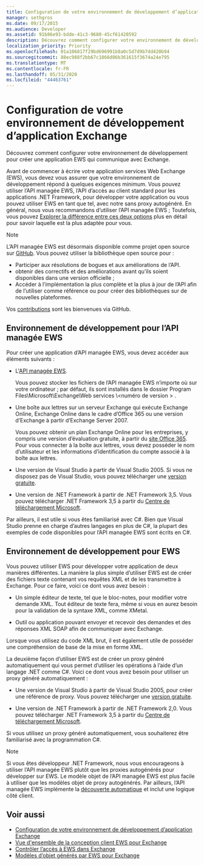 ```yaml
---
title: Configuration de votre environnement de développement d’application Exchange
manager: sethgros
ms.date: 09/17/2015
ms.audience: Developer
ms.assetid: 91b86e93-bdde-41c3-9680-45cf61420592
description: Découvrez comment configurer votre environnement de développement pour créer une application EWS qui communique avec Exchange.
localization_priority: Priority
ms.openlocfilehash: 01a106817f29bd696991b8a0c5d7d9b7dd420b94
ms.sourcegitcommit: 88ec988f2bb67c1866d06b361615f3674a24e795
ms.translationtype: MT
ms.contentlocale: fr-FR
ms.lasthandoff: 05/31/2020
ms.locfileid: "44463761"
---
```

# <a name="setting-up-your-exchange-application-development-environment"></a>Configuration de votre environnement de développement d’application Exchange

Découvrez comment configurer votre environnement de développement pour créer une application EWS qui communique avec Exchange.
  
Avant de commencer à écrire votre application services Web Exchange (EWS), vous devez vous assurer que votre environnement de développement répond à quelques exigences minimum. Vous pouvez utiliser l’API managée EWS, l’API d’accès au client standard pour les applications .NET Framework, pour développer votre application ou vous pouvez utiliser EWS en tant que tel, avec notre sans proxy autogénéré. En général, nous vous recommandons d’utiliser l’API managée EWS ; Toutefois, vous pouvez [Explorer la différence entre ces deux options](ews-client-design-overview-for-exchange.md) plus en détail pour savoir laquelle est la plus adaptée pour vous. 
  
> [!NOTE]
> L’API managée EWS est désormais disponible comme projet open source sur [GitHub](https://github.com/officedev/ews-managed-api). Vous pouvez utiliser la bibliothèque open source pour : 
> - Participer aux résolutions de bogues et aux améliorations de l’API. 
> - obtenir des correctifs et des améliorations avant qu’ils soient disponibles dans une version officielle ; 
> - Accéder à l’implémentation la plus complète et la plus à jour de l’API afin de l’utiliser comme référence ou pour créer des bibliothèques sur de nouvelles plateformes.
> 
>  Vos [contributions](https://github.com/OfficeDev/ews-managed-api/blob/master/CONTRIBUTING.md) sont les bienvenues via GitHub. 
  
## <a name="development-environment-for-the-ews-managed-api"></a>Environnement de développement pour l’API managée EWS
<a name="bk_EWSMA"> </a>

Pour créer une application d’API managée EWS, vous devez accéder aux éléments suivants :
  
- L'[API managée EWS](https://aka.ms/ews-managed-api-readme). 
    
    Vous pouvez stocker les fichiers de l’API managée EWS n’importe où sur votre ordinateur ; par défaut, ils sont installés dans le dossier Program Files\Microsoft\Exchange\Web services \\<numéro de version \> .
    
- Une boîte aux lettres sur un serveur Exchange qui exécute Exchange Online, Exchange Online dans le cadre d’Office 365 ou une version d’Exchange à partir d’Exchange Server 2007. 
    
    Vous pouvez obtenir un plan Exchange Online pour les entreprises, y compris une version d’évaluation gratuite, à partir du [site Office 365](https://office.microsoft.com/business/compare-office-365-for-business-plans-FX102918419.aspx#fbid=1tsGNIE7e3a). Pour vous connecter à la boîte aux lettres, vous devez posséder le nom d’utilisateur et les informations d’identification du compte associé à la boîte aux lettres.

    
- Une version de Visual Studio à partir de Visual Studio 2005. Si vous ne disposez pas de Visual Studio, vous pouvez télécharger une [version gratuite](https://visualstudio.microsoft.com/).
    
- Une version de .NET Framework à partir de .NET Framework 3,5. Vous pouvez télécharger .NET Framework 3,5 à partir du [Centre de téléchargement Microsoft](https://go.microsoft.com/fwlink/?LinkId=191777).
    
Par ailleurs, il est utile si vous êtes familiarisé avec C#. Bien que Visual Studio prenne en charge d’autres langages en plus de C#, la plupart des exemples de code disponibles pour l’API managée EWS sont écrits en C#.
  
## <a name="development-environment-for-ews"></a>Environnement de développement pour EWS
<a name="bk_EWS"> </a>

Vous pouvez utiliser EWS pour développer votre application de deux manières différentes. La manière la plus simple d’utiliser EWS est de créer des fichiers texte contenant vos requêtes XML et de les transmettre à Exchange. Pour ce faire, voici ce dont vous avez besoin : 
  
- Un simple éditeur de texte, tel que le bloc-notes, pour modifier votre demande XML. Tout éditeur de texte fera, même si vous en aurez besoin pour la validation de la syntaxe XML, comme XMetal.
    
- Outil ou application pouvant envoyer et recevoir des demandes et des réponses XML SOAP afin de communiquer avec Exchange.
    
Lorsque vous utilisez du code XML brut, il est également utile de posséder une compréhension de base de la mise en forme XML.
  
La deuxième façon d’utiliser EWS est de créer un proxy généré automatiquement qui vous permet d’utiliser les opérations à l’aide d’un langage .NET comme C#. Voici ce dont vous avez besoin pour utiliser un proxy généré automatiquement :
  
- Une version de Visual Studio à partir de Visual Studio 2005, pour créer une référence de proxy. Vous pouvez télécharger une [version gratuite](https://visualstudio.microsoft.com/).
    
- Une version de .NET Framework à partir de .NET Framework 2,0. Vous pouvez télécharger .NET Framework 3,5 à partir du [Centre de téléchargement Microsoft](https://go.microsoft.com/fwlink/?LinkId=191777).
    
Si vous utilisez un proxy généré automatiquement, vous souhaiterez être familiarisé avec la programmation C#.
  
> [!NOTE]
> Si vous êtes développeur .NET Framework, nous vous encourageons à utiliser l’API managée EWS plutôt que les proxies autogénérés pour développer sur EWS. Le modèle objet de l’API managée EWS est plus facile à utiliser que les modèles objet de proxy autogénérés. Par ailleurs, l’API managée EWS implémente la [découverte automatique](autodiscover-for-exchange.md) et inclut une logique côté client. 
  
## <a name="see-also"></a>Voir aussi

- [Configuration de votre environnement de développement d’application Exchange](setting-up-your-exchange-application-development-environment.md)   
- [Vue d'ensemble de la conception client EWS pour Exchange](ews-client-design-overview-for-exchange.md)  
- [Contrôler l’accès à EWS dans Exchange](how-to-control-access-to-ews-in-exchange.md)  
- [Modèles d’objet générés par EWS pour Exchange](https://msdn.microsoft.com/library/jj190899)
    
